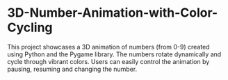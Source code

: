 # 3D-Number-Animation-with-Color-Cycling
This project showcases a 3D animation of numbers (from 0-9) created using Python and the Pygame library. The numbers rotate dynamically and cycle through vibrant colors. Users can easily control the animation by pausing, resuming and changing the number.
